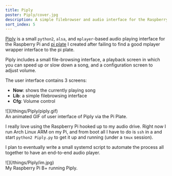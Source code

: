 ```yaml
---
title: Piply
poster: Piply/cover.jpg
description: A simple filebrowser and audio interface for the Raspberry Pi.
sort_index: 5
---
```

[Piply]() is a small `python2`, `alsa`, and `mplayer`-based audio playing interface for the Raspberry Pi and [pi plate]() I created after failing to find a good mplayer wrapper interface to the pi plate.

Piply includes a small file-browsing interface, a playback screen in which you can speed up or slow down a song, and a configuration screen to adjust volume.

The user interface contains 3 screens:
- **Now**: shows the currently playing song
- **Lib**: a simple filebrowsing interface
- **Cfg**: Volume control

<div class='captioned-image'>
![](/things/Piply/piply.gif)
<div class='caption'>An animated GIF of user interface of Piply via the Pi Plate.</div>
</div>

I really love using the Raspberry Pi hooked up to my audio drive. Right now I run Arch Linux ARM on my Pi, and from boot all I have to do is `ssh` in a and start `python2 Piply.py` to get it up and running (under a `tmux` session). 

I plan to eventually write a small systemd script to automate the process all together to have an end-to-end audio player.

<div class='captioned-image'>
![](/things/Piply/im.jpg)
<div class='caption'>My Raspberry Pi B+ running Piply.</div>
</div>
